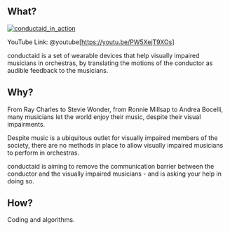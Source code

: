 ## What?

[![conductaid_in_action](http://img.youtube.com/vi/-ykVSQuXuH0/0.jpg)](http://www.youtube.com/watch?v=-ykVSQuXuH0)

YouTube Link: @youtube[https://youtu.be/PW5XejT9XOs]

conductaid is a set of wearable devices that help visually impaired musicians
in orchestras, by translating the motions of the conductor as audible feedback
to the musicians.

## Why?

From Ray Charles to Stevie Wonder, from Ronnie Millsap to Andrea Bocelli, many
musicians let the world enjoy their music, despite their visual impairments.

Despite music is a ubiquitous outlet for visually impaired members of the
society, there are no methods in place to allow visually impaired musicians
to perform in orchestras.

conductaid is aiming to remove the communication barrier between the conductor
and the visually impaired musicians - and is asking your help in doing so.

## How?

Coding and algorithms.
